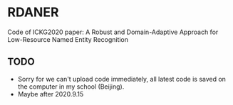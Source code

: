 # RDANER
Code of ICKG2020 paper: A Robust and Domain-Adaptive Approach for Low-Resource Named Entity Recognition
## TODO
- Sorry for we can't upload code immediately, all latest code is saved on the computer in my school (Beijing).
- Maybe after 2020.9.15
